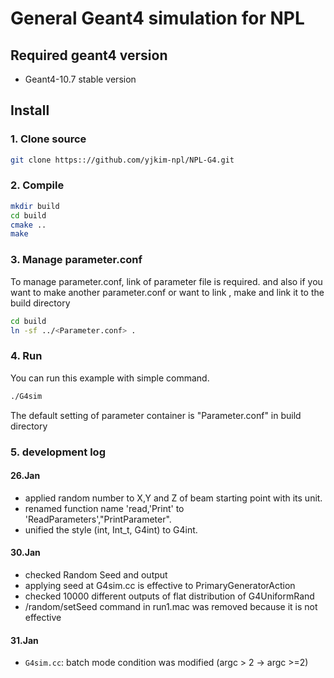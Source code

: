 # General Geant4 simulation for NPL

## Required geant4 version
 - Geant4-10.7 stable version

## Install

### 1. Clone source
```bash
git clone https:://github.com/yjkim-npl/NPL-G4.git
```

### 2. Compile
```bash
mkdir build
cd build
cmake ..
make
```
### 3. Manage parameter.conf
To manage parameter.conf, link of parameter file is required.
and also if you want to make another parameter.conf or want to link , make and link it to the build directory

```bash
cd build
ln -sf ../<Parameter.conf> .
```

### 4. Run
You can run this example with simple command.
```bash
./G4sim
```
The default setting of parameter container is "Parameter.conf" in build directory

### 5. development log

#### 26.Jan 
 - applied random number to X,Y and Z of beam starting point with its unit.
 - renamed function name 'read,'Print' to 'ReadParameters',"PrintParameter".
 - unified the style (int, Int_t, G4int) to G4int.

#### 30.Jan
 - checked Random Seed and output
 - applying seed at G4sim.cc is effective to PrimaryGeneratorAction
 - checked 10000 different outputs of flat distribution of G4UniformRand 
 - /random/setSeed command in run1.mac was removed because it is not effective

#### 31.Jan
 - `G4sim.cc`: batch mode condition was modified (argc > 2 -> argc >=2)
